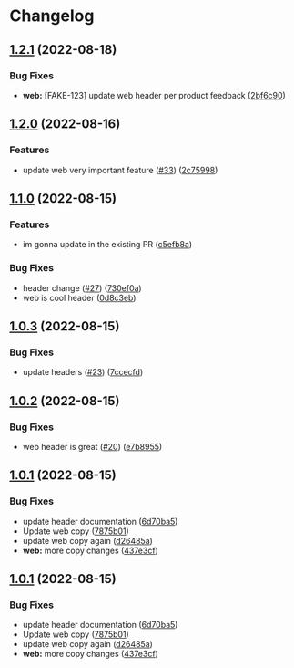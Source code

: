 # Changelog

## [1.2.1](https://github.com/msutkowski/cf-previews-test/compare/web-v1.2.0...web-v1.2.1) (2022-08-18)


### Bug Fixes

* **web:** [FAKE-123] update web header per product feedback ([2bf6c90](https://github.com/msutkowski/cf-previews-test/commit/2bf6c906f3dbb912833d908713f4d07c9b9a13ba))

## [1.2.0](https://github.com/msutkowski/cf-previews-test/compare/web-v1.1.0...web-v1.2.0) (2022-08-16)


### Features

* update web very important feature ([#33](https://github.com/msutkowski/cf-previews-test/issues/33)) ([2c75998](https://github.com/msutkowski/cf-previews-test/commit/2c759985b90af35a6aa34205f7b5b10574265425))

## [1.1.0](https://github.com/msutkowski/cf-previews-test/compare/web-v1.0.3...web-v1.1.0) (2022-08-15)


### Features

* im gonna update in the existing PR ([c5efb8a](https://github.com/msutkowski/cf-previews-test/commit/c5efb8a30c5cc6303505db37d75a4fc32b670280))


### Bug Fixes

* header change ([#27](https://github.com/msutkowski/cf-previews-test/issues/27)) ([730ef0a](https://github.com/msutkowski/cf-previews-test/commit/730ef0a574083abd3748f746075ba9f47a176b42))
* web is cool header ([0d8c3eb](https://github.com/msutkowski/cf-previews-test/commit/0d8c3eb68714063c5ed58c7b96c705a53fac2b03))

## [1.0.3](https://github.com/msutkowski/cf-previews-test/compare/web-v1.0.2...web-v1.0.3) (2022-08-15)


### Bug Fixes

* update headers ([#23](https://github.com/msutkowski/cf-previews-test/issues/23)) ([7ccecfd](https://github.com/msutkowski/cf-previews-test/commit/7ccecfd71ab1d4e9572d9ae5dd76241753cfb57b))

## [1.0.2](https://github.com/msutkowski/cf-previews-test/compare/web-v1.0.1...web-v1.0.2) (2022-08-15)


### Bug Fixes

* web header is great ([#20](https://github.com/msutkowski/cf-previews-test/issues/20)) ([e7b8955](https://github.com/msutkowski/cf-previews-test/commit/e7b8955f19d7444f8c8dfd6633b2c2697feafe61))

## [1.0.1](https://github.com/msutkowski/cf-previews-test/compare/web-v1.0.0...web-v1.0.1) (2022-08-15)


### Bug Fixes

* update header documentation ([6d70ba5](https://github.com/msutkowski/cf-previews-test/commit/6d70ba55533955c7c3bb96ad1fc343d97753483e))
* Update web copy ([7875b01](https://github.com/msutkowski/cf-previews-test/commit/7875b01811c2988d21d9ebcb67753029e4797865))
* update web copy again ([d26485a](https://github.com/msutkowski/cf-previews-test/commit/d26485a6db2c938fa5db1db3ecc66774940d5e4f))
* **web:** more copy changes ([437e3cf](https://github.com/msutkowski/cf-previews-test/commit/437e3cf6f55481f53e1b1dffa8063fd51ad727b9))

## [1.0.1](https://github.com/msutkowski/cf-previews-test/compare/web-v1.0.0...web-v1.0.1) (2022-08-15)


### Bug Fixes

* update header documentation ([6d70ba5](https://github.com/msutkowski/cf-previews-test/commit/6d70ba55533955c7c3bb96ad1fc343d97753483e))
* Update web copy ([7875b01](https://github.com/msutkowski/cf-previews-test/commit/7875b01811c2988d21d9ebcb67753029e4797865))
* update web copy again ([d26485a](https://github.com/msutkowski/cf-previews-test/commit/d26485a6db2c938fa5db1db3ecc66774940d5e4f))
* **web:** more copy changes ([437e3cf](https://github.com/msutkowski/cf-previews-test/commit/437e3cf6f55481f53e1b1dffa8063fd51ad727b9))
